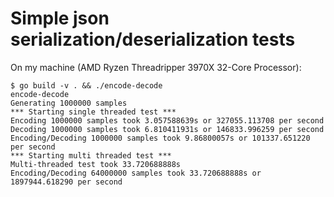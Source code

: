 # Simple json serialization/deserialization tests

On my machine (AMD Ryzen Threadripper 3970X 32-Core Processor):

```
$ go build -v . && ./encode-decode
encode-decode
Generating 1000000 samples
*** Starting single threaded test ***
Encoding 1000000 samples took 3.057588639s or 327055.113708 per second
Decoding 1000000 samples took 6.810411931s or 146833.996259 per second
Encoding/Decoding 1000000 samples took 9.86800057s or 101337.651220 per second
*** Starting multi threaded test ***
Multi-threaded test took 33.720688888s
Encoding/Decoding 64000000 samples took 33.720688888s or 1897944.618290 per second
```
